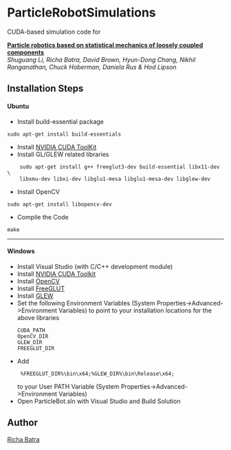 # ParticleRobotSimulations

CUDA-based simulation code for

[**Particle robotics based on statistical mechanics of loosely coupled components**](https://doi.org/10.1038/s41586-019-1022-9)  
*Shuguang Li, Richa Batra, David Brown, Hyun-Dong Chang, Nikhil Ranganathan, Chuck Hoberman, Daniela Rus & Hod Lipson*


## Installation Steps

#### Ubuntu
* Install build-essential package
```
sudo apt-get install build-essentials
```
* Install [NVIDIA CUDA ToolKit](https://docs.nvidia.com/cuda/cuda-installation-guide-linux/index.html)
* Install GL/GLEW related libraries
```
    sudo apt-get install g++ freeglut3-dev build-essential libx11-dev \
    libxmu-dev libxi-dev libglu1-mesa libglu1-mesa-dev libglew-dev
```
* Install OpenCV
```
sudo apt-get install libopencv-dev
```
* Compile the Code
```
make
```
---
#### Windows

* Install Visual Studio (with C/C++ development module)
* Install [NVIDIA CUDA Toolkit](https://docs.nvidia.com/cuda/cuda-installation-guide-microsoft-windows/index.html)
* Install [OpenCV](https://github.com/opencv/opencv)
* Install [FreeGLUT](http://freeglut.sourceforge.net/)
* Install [GLEW](http://glew.sourceforge.net/)
* Set the following Environment Variables (System Properties->Advanced->Environment Variables) to point to your installation locations for the above libraries
    ```
    CUDA_PATH
    OpenCV_DIR
    GLEW_DIR
    FREEGLUT_DIR
    ```
* Add 
    ```
     %FREEGLUT_DIR%\bin\x64;%GLEW_DIR%\bin\Release\x64;
    ```
    to your User PATH Variable (System Properties->Advanced->Environment Variables)
* Open ParticleBot.sln with Visual Studio and Build Solution

## Author

[Richa Batra](mailto:richa.batra@columbia.edu)
